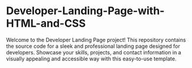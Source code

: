 # Developer-Landing-Page-with-HTML-and-CSS
Welcome to the Developer Landing Page project! This repository contains the source code for a sleek and professional landing page designed for developers. Showcase your skills, projects, and contact information in a visually appealing and accessible way with this easy-to-use template.
